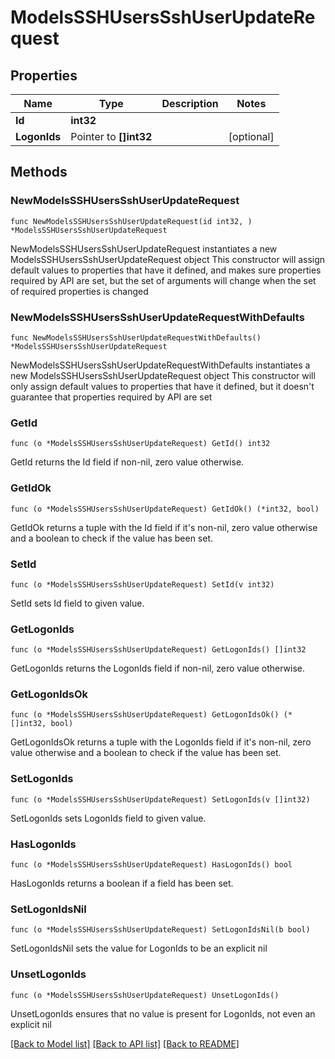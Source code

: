 # ModelsSSHUsersSshUserUpdateRequest

## Properties

Name | Type | Description | Notes
------------ | ------------- | ------------- | -------------
**Id** | **int32** |  | 
**LogonIds** | Pointer to **[]int32** |  | [optional] 

## Methods

### NewModelsSSHUsersSshUserUpdateRequest

`func NewModelsSSHUsersSshUserUpdateRequest(id int32, ) *ModelsSSHUsersSshUserUpdateRequest`

NewModelsSSHUsersSshUserUpdateRequest instantiates a new ModelsSSHUsersSshUserUpdateRequest object
This constructor will assign default values to properties that have it defined,
and makes sure properties required by API are set, but the set of arguments
will change when the set of required properties is changed

### NewModelsSSHUsersSshUserUpdateRequestWithDefaults

`func NewModelsSSHUsersSshUserUpdateRequestWithDefaults() *ModelsSSHUsersSshUserUpdateRequest`

NewModelsSSHUsersSshUserUpdateRequestWithDefaults instantiates a new ModelsSSHUsersSshUserUpdateRequest object
This constructor will only assign default values to properties that have it defined,
but it doesn't guarantee that properties required by API are set

### GetId

`func (o *ModelsSSHUsersSshUserUpdateRequest) GetId() int32`

GetId returns the Id field if non-nil, zero value otherwise.

### GetIdOk

`func (o *ModelsSSHUsersSshUserUpdateRequest) GetIdOk() (*int32, bool)`

GetIdOk returns a tuple with the Id field if it's non-nil, zero value otherwise
and a boolean to check if the value has been set.

### SetId

`func (o *ModelsSSHUsersSshUserUpdateRequest) SetId(v int32)`

SetId sets Id field to given value.


### GetLogonIds

`func (o *ModelsSSHUsersSshUserUpdateRequest) GetLogonIds() []int32`

GetLogonIds returns the LogonIds field if non-nil, zero value otherwise.

### GetLogonIdsOk

`func (o *ModelsSSHUsersSshUserUpdateRequest) GetLogonIdsOk() (*[]int32, bool)`

GetLogonIdsOk returns a tuple with the LogonIds field if it's non-nil, zero value otherwise
and a boolean to check if the value has been set.

### SetLogonIds

`func (o *ModelsSSHUsersSshUserUpdateRequest) SetLogonIds(v []int32)`

SetLogonIds sets LogonIds field to given value.

### HasLogonIds

`func (o *ModelsSSHUsersSshUserUpdateRequest) HasLogonIds() bool`

HasLogonIds returns a boolean if a field has been set.

### SetLogonIdsNil

`func (o *ModelsSSHUsersSshUserUpdateRequest) SetLogonIdsNil(b bool)`

 SetLogonIdsNil sets the value for LogonIds to be an explicit nil

### UnsetLogonIds
`func (o *ModelsSSHUsersSshUserUpdateRequest) UnsetLogonIds()`

UnsetLogonIds ensures that no value is present for LogonIds, not even an explicit nil

[[Back to Model list]](../README.md#documentation-for-models) [[Back to API list]](../README.md#documentation-for-api-endpoints) [[Back to README]](../README.md)


